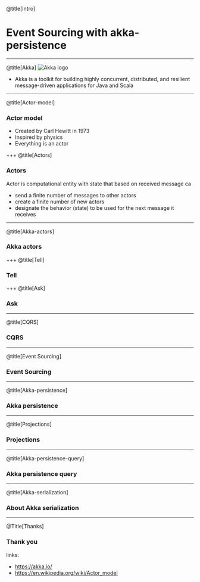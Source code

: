 @title[Intro]
# Event Sourcing with akka-persistence

---
@title[Akka]
![Akka logo](https://akka.io/resources/images/akka_full_color.svg)

* Akka is a toolkit for building highly concurrent, distributed, and resilient message-driven applications for Java and Scala

---
@title[Actor-model]
### Actor model
* Created by Carl Hewitt in 1973
* Inspired by physics
* Everything is an actor

+++
@title[Actors]
### Actors
Actor is computational entity with state that based on received message ca
* send a finite number of messages to other actors
* create a finite number of new actors
* designate the behavior (state) to be used for the next message it receives

---
@title[Akka-actors]
### Akka actors
 
+++
@title[Tell]
### Tell

+++
@title[Ask]
### Ask
 
---
@title[CQRS]
### CQRS

---
@title[Event Sourcing]
### Event Sourcing

---
@title[Akka-persistence]
### Akka persistence

---
@title[Projections]
### Projections

---
@title[Akka-persistence-query]
### Akka persistence query

---
@title[Akka-serialization]
### About Akka serialization

---
@Title[Thanks]
### Thank you
links:
* https://akka.io/
* https://en.wikipedia.org/wiki/Actor_model
